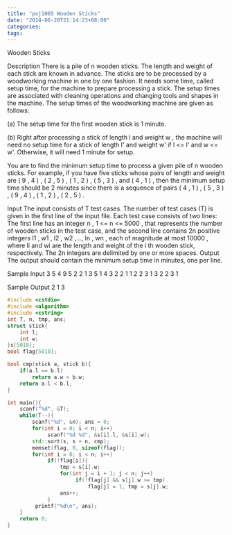 ```yaml
---
title: "poj1065 Wooden Sticks"
date: "2014-06-20T21:14:23+08:00"
categories:
tags:
---
```


                                            
Wooden Sticks


Description
There is a pile of n wooden sticks. The length and weight of each stick are known in advance. The sticks are to be processed by a woodworking machine in one by one fashion. It needs some time, called setup time, for the machine
 to prepare processing a stick. The setup times are associated with cleaning operations and changing tools and shapes in the machine. The setup times of the woodworking machine are given as follows:


(a) The setup time for the first wooden stick is 1 minute. 

(b) Right after processing a stick of length l and weight w , the machine will need no setup time for a stick of length l' and weight w' if l <= l' and w <= w'. Otherwise, it will need 1 minute for setup.


You are to find the minimum setup time to process a given pile of n wooden sticks. For example, if you have five sticks whose pairs of length and weight are ( 9 , 4 ) , ( 2 , 5 ) , ( 1 , 2 ) , ( 5 , 3 ) , and ( 4 , 1 ) , then the minimum setup time should be
 2 minutes since there is a sequence of pairs ( 4 , 1 ) , ( 5 , 3 ) , ( 9 , 4 ) , ( 1 , 2 ) , ( 2 , 5 ) .

Input
The input consists of T test cases. The number of test cases (T) is given in the first line of the input file. Each test case consists of two lines: The first line has an integer n , 1 <= n <= 5000 , that represents the number
 of wooden sticks in the test case, and the second line contains 2n positive integers l1 , w1 , l2 , w2 ,..., ln , wn , each of magnitude at most 10000 , where li and wi are the length and weight of the i th wooden stick, respectively. The 2n integers are delimited
 by one or more spaces. 
Output
The output should contain the minimum setup time in minutes, one per line.


Sample Input
3 
5 
4 9 5 2 2 1 3 5 1 4 
3 
2 2 1 1 2 2 
3 
1 3 2 2 3 1 

Sample Output
2
1
3




```cpp
#include <cstdio>
#include <algorithm>
#include <cstring>
int T, n, tmp, ans;
struct stick{
    int l;
    int w;
}s[5010];
bool flag[5010];

bool cmp(stick a, stick b){
    if(a.l == b.l)
        return a.w < b.w;
    return a.l < b.l;
}

int main(){
    scanf("%d", &T);
    while(T--){
        scanf("%d", &n); ans = 0;
        for(int i = 0; i < n; i++)
             scanf("%d %d", &s[i].l, &s[i].w); 
        std::sort(s, s + n, cmp);
        memset(flag, 0, sizeof(flag));
        for(int i = 0; i < n; i++)
             if(!flag[i]){
                 tmp = s[i].w;
                 for(int j = i + 1; j < n; j++)
                      if(!flag[j] && s[j].w >= tmp)
                          flag[j] = 1, tmp = s[j].w;
                 ans++;
             }
         printf("%d\n", ans);
    }
    return 0;
}
```



